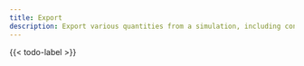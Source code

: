 ```yaml
---
title: Export
description: Export various quantities from a simulation, including configurations
---
```


{{< todo-label >}}

